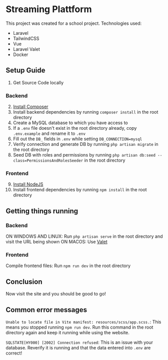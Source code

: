 # Streaming Plattform

This project was created for a school project.
Technologies used:

-   Laravel
-   TailwindCSS
-   Vue
-   Laravel Valet
-   Docker

## Setup Guide

1. Get Source Code locally

### Backend

2. [Install Composer](https://getcomposer.org/)
3. Install backend dependencies by running `composer install` in the root directory
4. Create a MySQL database to which you have access to
5. If a `.env` file doesn't exist in the root directory already, copy `.env.example` and rename it to `.env`
6. Fill out the `DB_` fields in `.env` while setting `DB_CONNECTION=mysql`
7. Verify connection and generate DB by running `php artisan migrate` in the root directory
8. Seed DB with roles and permissions by running `php artisan db:seed --class=PermissionsAndRolesSeeder` in the root directory

### Frontend

9. [Install NodeJS](https://nodejs.org/)
10. Install frontend dependencies by running `npm install` in the root directory

## Getting things running

### Backend

ON WINDOWS AND LINUX: Run `php artisan serve` in the root directory and visit the URL being shown
ON MACOS: Use [Valet](https://laravel.com/docs/9.x/valet)

### Frontend

Compile frontend files: Run `npm run dev` in the root directory

## Conclusion

Now visit the site and you should be good to go!

## Common error messages

`Unable to locate file in Vite manifest: resources/scss/app.scss.`: This means you stopped running `npm run dev`. Run this command in the root directory again and keep it running while using the website.


`SQLSTATE[HY000] [2002] Connection refused`: This is an issue with your database. Reverify it is running and that the data entered into `.env`
 are correct!
